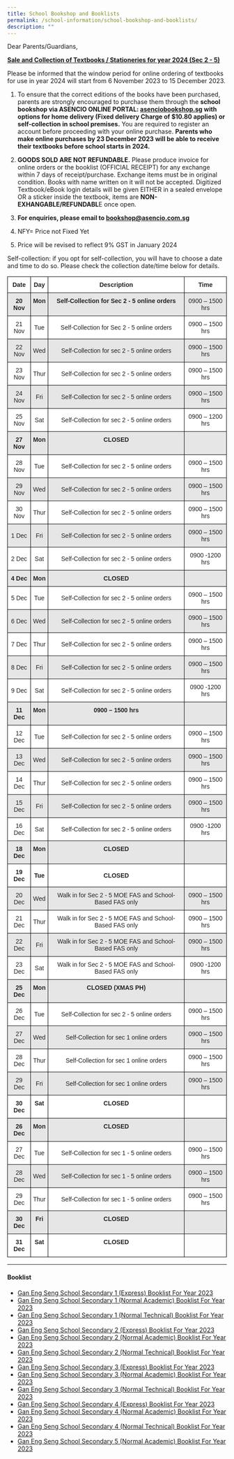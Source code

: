 ```yaml
---
title: School Bookshop and Booklists
permalink: /school-information/school-bookshop-and-booklists/
description: ""
---
```

Dear Parents/Guardians,

**<u>Sale and Collection of Textbooks / Stationeries for year 2024 (Sec 2 - 5)</u>** 
<br>

Please be informed that the window period for online ordering of textbooks for use in year 2024 will start from 6 November 2023 to 15 December 2023.

1)	To ensure that the correct editions of the books have been purchased, parents are strongly encouraged to purchase them through the **school bookshop via ASENCIO ONLINE PORTAL: [asenciobookshop.sg](asenciobookshop.sg) with options for home delivery (Fixed delivery Charge of $10.80 applies) or self-collection in school premises.** You are required to register an account before proceeding with your online purchase. **Parents who make online purchases by 23 December 2023 will be able to receive their textbooks before school starts in 2024.**

2)	**GOODS SOLD ARE NOT REFUNDABLE.** Please produce invoice for online orders or the booklist (OFFICIAL RECEIPT) for any exchange within 7 days of receipt/purchase. Exchange items must be in original condition. Books with name written on it will not be accepted. Digitized Textbook/eBook login details will be given EITHER in a sealed envelope OR a sticker inside the textbook, items are **NON-EXHANGABLE/REFUNDABL**E once open. 

3)	**For enquiries, please email to bookshop@asencio.com.sg**

4)	NFY= Price not Fixed Yet

5)	Price will be revised to reflect 9% GST in January 2024

Self-collection: if you opt for self-collection, you will have to choose a date and time to do so. Please check the collection date/time below for details.




<style type="text/css">
.tg  {border-collapse:collapse;border-spacing:0;}
.tg td{border-color:black;border-style:solid;border-width:1px;font-family:Arial, sans-serif;font-size:14px;
  overflow:hidden;padding:10px 5px;word-break:normal;}
.tg th{border-color:black;border-style:solid;border-width:1px;font-family:Arial, sans-serif;font-size:14px;
  font-weight:normal;overflow:hidden;padding:10px 5px;word-break:normal;}
.tg .tg-4ufn{background-color:#FFF;color:#222;font-weight:bold;text-align:center;vertical-align:top}
.tg .tg-pr30{background-color:#E6E6E6;color:#222;font-weight:bold;text-align:center;vertical-align:top}
.tg .tg-gj5f{background-color:#E6E6E6;color:#222;text-align:center;vertical-align:middle}
.tg .tg-a3j2{background-color:#FFF;color:#222;text-align:center;vertical-align:middle}
.tg .tg-0lax{text-align:left;vertical-align:top}
</style>
<table class="tg">
<thead>
  <tr>
    <th class="tg-4ufn"><span style="font-weight:bold">Date</span></th>
    <th class="tg-4ufn"><span style="font-weight:bold">Day</span></th>
    <th class="tg-4ufn"><span style="font-weight:bold">Description</span></th>
    <th class="tg-4ufn"><span style="font-weight:bold">Time</span></th>
  </tr>
</thead>
<tbody>
  <tr>
    <td class="tg-pr30"><span style="font-weight:bold">20 Nov</span></td>
    <td class="tg-pr30"><span style="font-weight:bold">Mon</span></td>
    <td class="tg-pr30"><span style="font-weight:bold">Self-Collection for Sec 2 - 5 online orders</span></td>
    <td class="tg-gj5f">0900 – 1500 hrs</td>
  </tr>
  <tr>
    <td class="tg-a3j2">21 Nov</td>
    <td class="tg-a3j2">Tue</td>
    <td class="tg-a3j2">Self-Collection for Sec 2 - 5 online orders</td>
    <td class="tg-a3j2">0900 – 1500 hrs</td>
  </tr>
  <tr>
    <td class="tg-gj5f">22 Nov</td>
    <td class="tg-gj5f">Wed</td>
    <td class="tg-gj5f">Self-Collection for sec 2 - 5 online orders</td>
    <td class="tg-gj5f">0900 – 1500 hrs</td>
  </tr>
  <tr>
    <td class="tg-a3j2">23 Nov</td>
    <td class="tg-a3j2">Thur</td>
    <td class="tg-a3j2">Self-Collection for sec 2 - 5 online orders</td>
    <td class="tg-a3j2">0900 – 1500 hrs</td>
  </tr>
  <tr>
    <td class="tg-gj5f">24 Nov</td>
    <td class="tg-gj5f">Fri</td>
    <td class="tg-gj5f">Self-Collection for sec 2 - 5 online orders</td>
    <td class="tg-gj5f">0900 – 1500 hrs</td>
  </tr>
  <tr>
    <td class="tg-a3j2">25 Nov</td>
    <td class="tg-a3j2">Sat</td>
    <td class="tg-a3j2">Self-Collection for sec 2 - 5 online orders</td>
    <td class="tg-a3j2">0900 – 1200 hrs</td>
  </tr>
  <tr>
    <td class="tg-pr30"><span style="font-weight:bold">27 Nov</span></td>
    <td class="tg-pr30"><span style="font-weight:bold">Mon</span></td>
    <td class="tg-pr30"><span style="font-weight:bold">CLOSED</span></td>
    <td class="tg-gj5f"></td>
  </tr>
  <tr>
    <td class="tg-a3j2">28 Nov</td>
    <td class="tg-a3j2">Tue</td>
    <td class="tg-a3j2">Self-Collection for sec 2 - 5 online orders</td>
    <td class="tg-a3j2">0900 – 1500 hrs</td>
  </tr>
  <tr>
    <td class="tg-gj5f">29 Nov</td>
    <td class="tg-gj5f">Wed</td>
    <td class="tg-gj5f">Self-Collection for sec 2 - 5 online orders</td>
    <td class="tg-gj5f">0900 – 1500 hrs</td>
  </tr>
  <tr>
    <td class="tg-a3j2">30 Nov</td>
    <td class="tg-a3j2">Thur</td>
    <td class="tg-a3j2">Self-Collection for sec 2 - 5 online orders</td>
    <td class="tg-a3j2">0900 – 1500 hrs</td>
  </tr>
  <tr>
    <td class="tg-gj5f">1 Dec</td>
    <td class="tg-gj5f">Fri</td>
    <td class="tg-gj5f">Self-Collection for sec 2 - 5 online orders</td>
    <td class="tg-gj5f">0900 – 1500 hrs</td>
  </tr>
  <tr>
    <td class="tg-a3j2">2 Dec</td>
    <td class="tg-a3j2">Sat</td>
    <td class="tg-a3j2">Self-Collection for sec 2 - 5 online orders</td>
    <td class="tg-a3j2">0900 -1200 hrs</td>
  </tr>
  <tr>
    <td class="tg-pr30"><span style="font-weight:bold">4 Dec</span></td>
    <td class="tg-pr30"><span style="font-weight:bold">Mon</span></td>
    <td class="tg-pr30"><span style="font-weight:bold">CLOSED</span></td>
    <td class="tg-gj5f"></td>
  </tr>
  <tr>
    <td class="tg-a3j2">5 Dec</td>
    <td class="tg-a3j2">Tue</td>
    <td class="tg-a3j2">Self-Collection for sec 2 - 5 online orders</td>
    <td class="tg-a3j2">0900 – 1500 hrs</td>
  </tr>
  <tr>
    <td class="tg-gj5f">6 Dec</td>
    <td class="tg-gj5f">Wed</td>
    <td class="tg-gj5f">Self-Collection for sec 2 - 5 online orders</td>
    <td class="tg-gj5f">0900 – 1500 hrs</td>
  </tr>
  <tr>
    <td class="tg-a3j2">7 Dec</td>
    <td class="tg-a3j2">Thur</td>
    <td class="tg-a3j2">Self-Collection for sec 2 - 5 online orders</td>
    <td class="tg-a3j2">0900 – 1500 hrs</td>
  </tr>
  <tr>
    <td class="tg-gj5f">8 Dec</td>
    <td class="tg-gj5f">Fri</td>
    <td class="tg-gj5f">Self-Collection for sec 2 - 5 online orders</td>
    <td class="tg-gj5f">0900 – 1500 hrs</td>
  </tr>
  <tr>
    <td class="tg-a3j2">9 Dec</td>
    <td class="tg-a3j2">Sat</td>
    <td class="tg-a3j2">Self-Collection for sec 2 - 5 online orders</td>
    <td class="tg-a3j2">0900 -1200 hrs</td>
  </tr>
  <tr>
    <td class="tg-pr30"><span style="font-weight:bold">11 Dec</span></td>
    <td class="tg-pr30"><span style="font-weight:bold">Mon</span></td>
    <td class="tg-pr30"><span style="font-weight:bold">0900 – 1500 hrs</span></td>
    <td class="tg-gj5f"></td>
  </tr>
  <tr>
    <td class="tg-a3j2">12 Dec</td>
    <td class="tg-a3j2">Tue</td>
    <td class="tg-a3j2">Self-Collection for sec 2 - 5 online orders</td>
    <td class="tg-a3j2">0900 – 1500 hrs</td>
  </tr>
  <tr>
    <td class="tg-gj5f">13 Dec</td>
    <td class="tg-gj5f">Wed</td>
    <td class="tg-gj5f">Self-Collection for sec 2 - 5 online orders</td>
    <td class="tg-gj5f">0900 – 1500 hrs</td>
  </tr>
  <tr>
    <td class="tg-a3j2">14 Dec</td>
    <td class="tg-a3j2">Thur</td>
    <td class="tg-a3j2">Self-Collection for sec 2 - 5 online orders</td>
    <td class="tg-a3j2">0900 – 1500 hrs</td>
  </tr>
  <tr>
    <td class="tg-gj5f">15 Dec</td>
    <td class="tg-gj5f">Fri</td>
    <td class="tg-gj5f">Self-Collection for sec 2 - 5 online orders</td>
    <td class="tg-gj5f">0900 – 1500 hrs</td>
  </tr>
  <tr>
    <td class="tg-a3j2">16 Dec</td>
    <td class="tg-a3j2">Sat</td>
    <td class="tg-a3j2">Self-Collection for sec 2 - 5 online orders</td>
    <td class="tg-a3j2">0900 -1200 hrs</td>
  </tr>
  <tr>
    <td class="tg-pr30"><span style="font-weight:bold">18 Dec</span></td>
    <td class="tg-pr30"><span style="font-weight:bold">Mon</span></td>
    <td class="tg-pr30"><span style="font-weight:bold">CLOSED</span></td>
    <td class="tg-gj5f"></td>
  </tr>
  <tr>
    <td class="tg-a3j2"><span style="font-weight:bold">19 Dec</span></td>
    <td class="tg-a3j2"><span style="font-weight:bold">Tue</span></td>
    <td class="tg-a3j2"><span style="font-weight:bold">CLOSED</span></td>
    <td class="tg-a3j2"></td>
  </tr>
  <tr>
    <td class="tg-gj5f">20 Dec</td>
    <td class="tg-gj5f">Wed</td>
    <td class="tg-gj5f">Walk in for Sec 2 - 5 MOE FAS and School- Based FAS only</td>
    <td class="tg-gj5f">0900 – 1500 hrs</td>
  </tr>
  <tr>
    <td class="tg-a3j2">21 Dec</td>
    <td class="tg-a3j2">Thur</td>
    <td class="tg-a3j2">Walk in for Sec 2 - 5 MOE FAS and School- Based FAS only</td>
    <td class="tg-a3j2">0900 – 1500 hrs</td>
  </tr>
  <tr>
    <td class="tg-gj5f">22 Dec</td>
    <td class="tg-gj5f">Fri</td>
    <td class="tg-gj5f">Walk in for Sec 2 - 5 MOE FAS and School- Based FAS only</td>
    <td class="tg-gj5f">0900 – 1500 hrs</td>
  </tr>
  <tr>
    <td class="tg-a3j2">23 Dec</td>
    <td class="tg-a3j2">Sat</td>
    <td class="tg-a3j2">Walk in for Sec 2 - 5 MOE FAS and School- Based FAS only</td>
    <td class="tg-a3j2">0900 -1200 hrs</td>
  </tr>
  <tr>
    <td class="tg-pr30"><span style="font-weight:bold">25 Dec</span></td>
    <td class="tg-pr30"><span style="font-weight:bold">Mon</span></td>
    <td class="tg-pr30"><span style="font-weight:bold">CLOSED (XMAS PH)</span></td>
    <td class="tg-gj5f"></td>
  </tr>
  <tr>
    <td class="tg-a3j2">26 Dec</td>
    <td class="tg-a3j2">Tue</td>
    <td class="tg-a3j2">Self-Collection for sec 2 - 5 online orders</td>
    <td class="tg-a3j2">0900 – 1500 hrs</td>
  </tr>
  <tr>
    <td class="tg-gj5f">27 Dec</td>
    <td class="tg-gj5f">Wed</td>
    <td class="tg-gj5f">Self-Collection for sec 1 online orders</td>
    <td class="tg-gj5f">0900 – 1500 hrs</td>
  </tr>
  <tr>
    <td class="tg-a3j2">28 Dec</td>
    <td class="tg-a3j2">Thur</td>
    <td class="tg-a3j2">Self-Collection for sec 1 online orders</td>
    <td class="tg-a3j2">0900 – 1500 hrs</td>
  </tr>
  <tr>
    <td class="tg-gj5f">29 Dec</td>
    <td class="tg-gj5f">Fri</td>
    <td class="tg-gj5f">Self-Collection for sec 1 online orders</td>
    <td class="tg-gj5f">0900 – 1500 hrs</td>
  </tr>
  <tr>
    <td class="tg-4ufn"><span style="font-weight:bold">30 Dec</span></td>
    <td class="tg-4ufn"><span style="font-weight:bold">Sat</span></td>
    <td class="tg-4ufn"><span style="font-weight:bold">CLOSED</span></td>
    <td class="tg-a3j2"></td>
  </tr>
  <tr>
    <td class="tg-pr30"><span style="font-weight:bold">26 Dec</span></td>
    <td class="tg-pr30"><span style="font-weight:bold">Mon</span></td>
    <td class="tg-pr30"><span style="font-weight:bold">CLOSED</span></td>
    <td class="tg-gj5f"></td>
  </tr>
  <tr>
    <td class="tg-a3j2">27 Dec</td>
    <td class="tg-a3j2">Tue</td>
    <td class="tg-a3j2">Self-Collection for sec 1 - 5 online orders</td>
    <td class="tg-a3j2">0900 – 1500 hrs</td>
  </tr>
  <tr>
    <td class="tg-gj5f">28 Dec</td>
    <td class="tg-gj5f">Wed</td>
    <td class="tg-gj5f">Self-Collection for sec 1 - 5 online orders</td>
    <td class="tg-gj5f">0900 – 1500 hrs</td>
  </tr>
  <tr>
    <td class="tg-a3j2">29 Dec</td>
    <td class="tg-a3j2">Thur</td>
    <td class="tg-a3j2">Self-Collection for sec 1 - 5 online orders</td>
    <td class="tg-a3j2">0900 – 1500 hrs</td>
  </tr>
  <tr>
    <td class="tg-pr30"><span style="font-weight:bold">30 Dec</span></td>
    <td class="tg-pr30"><span style="font-weight:bold">Fri</span></td>
    <td class="tg-pr30"><span style="font-weight:bold">CLOSED</span></td>
    <td class="tg-gj5f"></td>
  </tr>
  <tr>
    <td class="tg-4ufn"><span style="font-weight:bold">31 Dec</span></td>
    <td class="tg-4ufn"><span style="font-weight:bold">Sat</span></td>
    <td class="tg-4ufn"><span style="font-weight:bold">CLOSED</span></td>
    <td class="tg-0lax"></td>
  </tr>
</tbody>
</table>



* * *

#### Booklist
* [Gan Eng Seng School Secondary 1 (Express) Booklist For Year 2023](/files/GESS%20S1E.pdf)
* [Gan Eng Seng School Secondary 1 (Normal Academic) Booklist For Year 2023](/files/GESS%20S1NA.pdf)
* [Gan Eng Seng School Secondary 1 (Normal Technical) Booklist For Year 2023](/files/GESS%20S1NT.pdf)
* [Gan Eng Seng School Secondary 2 (Express) Booklist For Year 2023](/files/GESS%20S2E.pdf)
* [Gan Eng Seng School Secondary 2 (Normal Academic) Booklist For Year 2023](/files/GESS%20S2NA.pdf)
* [Gan Eng Seng School Secondary 2 (Normal Technical) Booklist For Year 2023](/files/GESS%20S2NT.pdf)
* [Gan Eng Seng School Secondary 3 (Express) Booklist For Year 2023](/files/GESS%20S3EXP.pdf)
* [Gan Eng Seng School Secondary 3 (Normal Academic) Booklist For Year 2023](/files/GESS%20S3NA.pdf)
* [Gan Eng Seng School Secondary 3 (Normal Technical) Booklist For Year 2023](/files/GESS%20S3NT.pdf)
* [Gan Eng Seng School Secondary 4 (Express) Booklist For Year 2023](/files/GESS%20S4EXP.pdf)
* [Gan Eng Seng School Secondary 4 (Normal Academic) Booklist For Year 2023](/files/GESS%20S4NA.pdf)
* [Gan Eng Seng School Secondary 4 (Normal Technical) Booklist For Year 2023](/files/GESS%20S4NT.pdf)
* [Gan Eng Seng School Secondary 5 (Normal Academic) Booklist For Year 2023](/files/GESS%20S5NA.pdf)